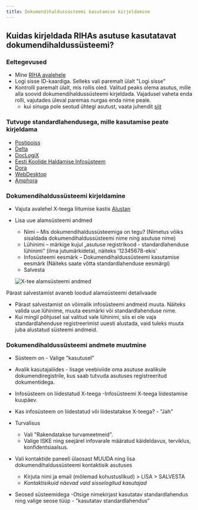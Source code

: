 ```yaml
---
title: Dokumendihaldussüsteemi kasutamise kirjeldamine
---
```


## Kuidas kirjeldada RIHAs asutuse kasutatavat dokumendihaldussüsteemi?

### Eeltegevused

- Mine [RIHA avalehele](https://www.riha.ee/)
- Logi sisse ID-kaardiga. Selleks vali paremalt ülalt "Logi sisse"
- Kontrolli paremalt ülalt, mis rollis oled. Valitud peaks olema asutus, mille alla soovid dokumendihaldussüsteemi kirjeldada. Vajadusel vaheta enda rolli, vajutades üleval paremas nurgas enda nime peale.
  - kui sinuga pole seotud ühtegi asutust, vaata juhendit [siit](/RIHA-oigused-haldamine) 
  
### Tutvuge standardlahendusega, mille kasutamise peate kirjeldama 

- [Postipoiss](https://www.riha.ee/Infos%C3%BCsteemid/Vaata/standard-postipoiss)
- [Delta](https://www.riha.ee/Infos%C3%BCsteemid/Vaata/jmdhs)
- [DocLogiX](https://www.riha.ee/Infos%C3%BCsteemid/Vaata/dlx)
- [Eesti Koolide Haldamise Infosüsteem](https://www.riha.ee/Infos%C3%BCsteemid/Vaata/ekis)
- [Dora](https://www.riha.ee/Infos%C3%BCsteemid/Vaata/dora)
- [WebDesktop](https://www.riha.ee/Infos%C3%BCsteemid/Vaata/wd)
- [Amphora](https://www.riha.ee/Infos%C3%BCsteemid/Vaata/amphora)

### Dokumendihaldussüsteemi kirjeldamine

- Vajuta avalehel X-teega liitumise kastis [Alustan](https://www.riha.ee/Kirjelda/Uus)
- Lisa uue alamsüsteemi andmed
  - Nimi – Mis dokumendihaldussüsteemiga on tegu? (Nimetus võiks sisaldada dokumendihaldussüsteemi nime ning asutuse nime)
  - Lühinimi – märkige kujul „asutuse registrikood - standardlahenduse lühinimi“ (ilma jutumärkideta), näiteks '12345678-ekis'
  - Infosüsteemi eesmärk – Dokumendihaldussüsteemi kasutamise eesmärk (Näiteks saate võtta standardlahenduse eesmärgi)
  - Salvesta

  ![X-tee alamsüsteemi andmed](assets/images/data/x-tee-alamsüsteemi-andmed.png "X-tee alamsüsteemi andmed RIHAs")

Pärast salvestamist avaneb loodud alamsüsteemi detailvaade

- Pärast salvestamist on võimalik infosüsteemi andmeid muuta. Näiteks valida uue lühinime, muuta eesmärki või standardlahenduse nime.
- Kui mingil põhjusel sai valitud vale lühinimi, siis ei ole vaja standardlahenduse registreerimist uuesti alustada, vaid tuleks muuta juba alustatud süsteemi andmeid.

### Dokumendihaldussüsteemi andmete muutmine

- Süsteem on - Valige "kasutusel"
- Avalik kasutajaliides - lisage veebiviide oma asutuse avalikule dokumendiregistrile, kus saab tutvuda asutuses
registreeritud dokumentidega.
- Infosüsteem on liidestatud X-teega -Infosüsteemi X-teega liidestamise kuupäev.
- Kas infosüsteem on liidestatud või liidestatakse X-teega? - "Jah"

- Turvalisus 
  - Vali "Rakendatakse turvameetmeid".
  - Valige ISKE ning seejärel infovarale määratud käideldavus, terviklus, konfidentsiaalsus.

- Vali kontaktide paneeli ülaosast MUUDA ning lisa dokumendihaldussüsteemi kontaktisik asutuses
  - Kirjuta nimi ja email (mõlemad kohustuslikud) > LISA > SALVESTA
  - _Kontaktisikuid näevad vaid sisselogitud kasutajad_
  
- Seosed süsteemidega
  -Otsige nimekirjast kasutatav standardlahendus ning valige seose tüüp - "kasutatav standardlahendus"
